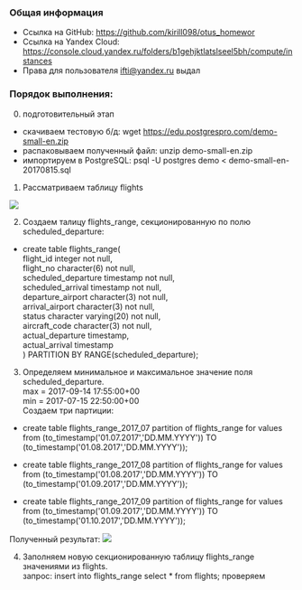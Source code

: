 ### Общая информация ###
* Ссылка на GitHub: https://github.com/kirill098/otus_homewor  
* Ссылка на Yandex Cloud: https://console.cloud.yandex.ru/folders/b1gehjktlatslseel5bh/compute/instances  
* Права для пользователя ifti@yandex.ru выдал

### Порядок выполнения: ###

0) подготовительный этап
- скачиваем тестовую б/д:  wget https://edu.postgrespro.com/demo-small-en.zip
- распаковываем полученный файл: unzip demo-small-en.zip
- импортируем в PostgreSQL: psql -U postgres demo < demo-small-en-20170815.sql

1) Рассматриваем таблицу flights
<img src="https://github.com/kirill098/otus_homework/blob/main/%D0%94%D0%BE%D0%BC%D0%B0%D1%88%D0%BD%D1%8F%D1%8F%20%D1%80%D0%B0%D0%B1%D0%BE%D1%82%D0%B0%20%2311/data/image1.png">

2) Создаем талицу flights_range, секционированную по полю scheduled_departure:  
- create table flights_range(      
  flight_id integer not null,    
  flight_no character(6) not null,      
	scheduled_departure timestamp not null,       
	scheduled_arrival timestamp not null,   
	departure_airport character(3) not null,  
	arrival_airport character(3) not null,  
	status character varying(20) not null,  
	aircraft_code character(3) not null,  
	actual_departure timestamp,  
	actual_arrival timestamp    
  ) PARTITION BY RANGE(scheduled_departure);   
  
3) Определяем минимальное и максимальное значение поля scheduled_departure.   
  max = 2017-09-14 17:55:00+00     
  min = 2017-07-15 22:50:00+00     
  Создаем три партиции:    
  - create table flights_range_2017_07 partition of flights_range
  for values from (to_timestamp('01.07.2017','DD.MM.YYYY')) TO (to_timestamp('01.08.2017','DD.MM.YYYY'));

  - create table flights_range_2017_08 partition of flights_range
  for values from (to_timestamp('01.08.2017','DD.MM.YYYY')) TO (to_timestamp('01.09.2017','DD.MM.YYYY'));

  - create table flights_range_2017_09 partition of flights_range
  for values from (to_timestamp('01.09.2017','DD.MM.YYYY')) TO (to_timestamp('01.10.2017','DD.MM.YYYY'));
  
  Полученный результат: 
  <img src="https://github.com/kirill098/otus_homework/blob/main/%D0%94%D0%BE%D0%BC%D0%B0%D1%88%D0%BD%D1%8F%D1%8F%20%D1%80%D0%B0%D0%B1%D0%BE%D1%82%D0%B0%20%2311/data/image2.png">
  

4) Заполняем новую секционированную таблицу flights_range значениями из flights.    
запрос: insert into flights_range select  * from flights;
проверяем


